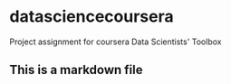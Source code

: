 # datasciencecoursera
Project assignment for coursera Data Scientists' Toolbox
## This is a markdown file
